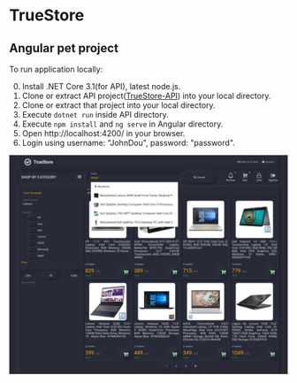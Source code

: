 # TrueStore
## Angular pet project

To run application locally: 

0. Install .NET Core 3.1(for API), latest node.js.
1. Clone or extract API project([TrueStore-API](https://github.com/WestSmit/TrueStore-API)) into your local directory.
2. Clone or extract that project into your local directory.
3. Execute `dotnet run` inside API directory.
4. Execute `npm install` and `ng serve` in Angular directory.
5. Open http://localhost:4200/ in your browser.
6. Login using username: "JohnDou", password: "password".

![TrueSore](https://github.com/WestSmit/TrueStore-Angular/blob/master/src/assets/screenshot.png "TrueStore")